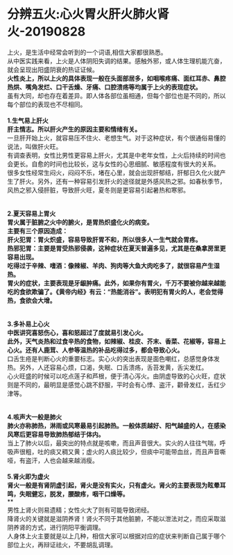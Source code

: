 # 分辨五火:心火胃火肝火肺火肾火-20190828




上火，是生活中经常会听到的一个词语,相信大家都很熟悉。<br />从中医实践来看，上火是人体阴阳失调的结果。感触外邪，或人体生理机能亢奋，就会呈现出阳盛阴衰的热证证候。<br />**火性炎上，所以上火的具体表现一般在头面部居多，如咽喉疼痛、面红耳赤、鼻腔热烘、嘴角发烂、口干舌燥、牙痛、口腔溃疡等均属于上火的表现症状。**<br />虽有大同，却也存在着差异。即人体各部位虽相通，但每个部位也是不同的，所以每个部位的表现也不尽相同。<br />
<br />**1.生气易上肝火**<br />**肝主情志。所以肝火产生的原因主要和情绪有关。**<br />一旦肝开始上火，就容易压不住火、老想生气。对于这种症状，有个很通俗易懂的说法，叫做肝火旺。<br />有调查表明，女性比男性更容易上肝火，尤其是中老年女性，上火后持续的时间也会更长。自愈的时间也比较长，这与女性的心思细腻、敏感程度有很大的关系。<br />很多女性经常生闷火，闷闷不乐，堵在心里，就会出现肝郁结，肝郁日久化火就产生了肝火。另外，还有一种容易引发肝火的途径就是外感风热之邪。如春秋季节，风热之邪入侵肝脏，导致肝火旺，夏冬则是更容易引起暑热和寒邪。<br />
<br />
<br />**2.夏天容易上胃火**<br />**胃火属于脏腑之火中的腑火，是胃热炽盛化火的病变。**<br />**主要有三个原因造成：**<br />**肝火犯胃：胃火炽盛，容易导致肝胃不和，所以很多人一生气就会胃疼。**<br />**热邪犯胃：主要是胃受热邪侵袭，这种症状在夏天普遍多见，尤其是在桑拿房里更容易出现。**<br />**吃得过于辛辣、嗜酒：像辣椒、羊肉、狗肉等大鱼大肉吃多了，就很容易产生湿热。**<br />**胃火的症状，主要表现是牙龈肿痛。此外，如果你有胃火，千万不要被你越来越能吃的食欲欺骗了。《黄帝内经》有云：“热能消谷”。表明犯有胃火的人，老会觉得热，食欲会大增。**<br />
<br />
<br />**3.多补易上心火**<br />**中医讲究喜怒伤心，喜和怒超过了度就易引发心火。**<br />**此外，天气炎热和过食辛热的食物，如辣椒、桂皮、芥末、香菜、花椒等，容易上心火。还有人鹿茸、人参等温热的补品吃得过多，都会导致心火。**<br />口舌生疮是判断心火的重要标志。实心火的突出表现是面色嘲红，总感觉身体发热。另外，人还容易心烦，口渴，失眠、口舌溃疡，舌苔发黄，舌尖发红。<br />心火旺盛的时候可以吃点莲子和芦根，便于清心泻火。由阴虚导致的心火旺，症状则是不同的，最明显是感觉心跳不舒服，平时会有心悸、盗汗，颧骨发红，舌红少津等。<br />
<br />
<br />**4.咳声大一般是肺火**<br />**肺火亦称肺热，淋雨或风寒最易引起肺热。一般体质越好、阳气越盛的人，在感染风寒后更容易导致肺热郁结于体内。**<br />当上了肺火以后，最突出的特点就是咳嗽，而且声音很大。实火的人往往气喘，呼吸声很粗，吐的痰又稠又黄；虚火的人痰比较少，但痰中可能带血丝，而且声音嘶哑，有盗汗，人也会越来越消瘦。<br />
<br />**5.肾火即为虚火**<br />**肾火一般是有肾阴虚引起，肾火是没有实火，只有虚火。肾火的主要表现为眩晕耳鸣，失眠健忘，脱发，腰酸疼，咽干口燥等。**<br />**<br />男性上肾火则易遗精；女性火大了则有可能导致闭经。<br />降肾火的关键就是滋阴养肾！肾火不同于其他脏腑，不能以泄法对之，而应采取滋阴养肾的方式，进行阴阳平衡调理。<br />人身体上火主要就是以上几种，相信大家可以根据对应的症状来判断自己属于哪个部位上火，再辩证祛火，不要胡乱调理。
